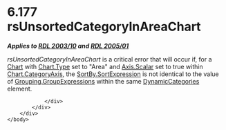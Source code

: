 <html dir="LTR" xmlns:mshelp="http://msdn.microsoft.com/mshelp" xmlns:ddue="http://ddue.schemas.microsoft.com/authoring/2003/5" xmlns:xlink="http://www.w3.org/1999/xlink" xmlns:tool="http://www.microsoft.com/tooltip">
    <head>
        <meta http-equiv="Content-Type" content="text/html; CHARSET=utf-8"></meta>
        <meta name="save" content="history"></meta>
        <title>6.177 rsUnsortedCategoryInAreaChart</title>
        <xml>
            <mshelp:toctitle title="6.177 rsUnsortedCategoryInAreaChart"></mshelp:toctitle>
            <mshelp:rltitle title="[MS-RDL]: rsUnsortedCategoryInAreaChart"></mshelp:rltitle>
            <mshelp:keyword index="A" term="aec7b997-adba-4b15-a64a-1c1ee43d32c1"></mshelp:keyword>
            <mshelp:attr name="DCSext.ContentType" value="open specification"></mshelp:attr>
            <mshelp:attr name="AssetID" value="aec7b997-adba-4b15-a64a-1c1ee43d32c1"></mshelp:attr>
            <mshelp:attr name="TopicType" value="kbRef"></mshelp:attr>
            <mshelp:attr name="DCSext.Title" value="[MS-RDL]: rsUnsortedCategoryInAreaChart" />
        </xml>
    </head>
    <body>
        <div id="header">
            <h1 class="heading">6.177 rsUnsortedCategoryInAreaChart</h1>
        </div>
        <div id="mainSection">
            <div id="mainBody">
                <div id="allHistory" class="saveHistory"></div>
                <div id="sectionSection0" class="section" name="collapseableSection">
                    

<p><b><i>Applies to </i></b><a href="a7e2ad00-07c8-4f6d-80ab-3ad55df7b233.md"><b><i>RDL 2003/10</i></b></a><b><i>
and </i></b><a href="3ebe2912-4958-4832-b391-cad1f5e13338.md"><b><i>RDL 2005/01</i></b></a></p>

<p><i>rsUnsortedCategoryInAreaChart</i> is a critical error
that will occur if, for a <a href="b0ab5524-7eb2-47a7-a4d3-230f5c8c5526.md">Chart</a>
with <a href="6d4404b0-081d-4cda-bcce-786181d740a6.md">Chart.Type</a> set to
&quot;Area&quot; and <a href="e67f5961-5fef-4b43-b659-3864e2b34ef0.md">Axis.Scalar</a>
set to true within <a href="e794e542-d9d0-4170-8ad4-f7f966574c4e.md">Chart.CategoryAxis</a>,
the <a href="ddcbdb7e-fe03-460f-a23a-bff771c51d3f.md">SortBy.SortExpression</a>
is not identical to the value of <a href="6400dc8d-a4bf-47d3-9f1b-24ba72b27d73.md">Grouping.GroupExpressions</a>
within the same <a href="10266228-504d-486d-ab42-fe7e9af3ee2a.md">DynamicCategories</a>
element.</p>


                </div>
            </div>
        </div>
    </body>
</html>